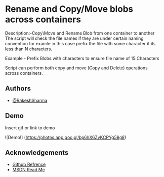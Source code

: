 
# Rename and Copy/Move blobs across containers #

Description:-Copy\Move and Rename Blob from one container to another
The script will check the file names if they are under certain naming convention for examle in this case prefix the file with some character if its less than N characters.

Example - Prefix Blobs with characters to ensure file name of 15 Characters

Script can perform both copy and move (Copy and Delete) operations across containers.



## Authors

- [@RakeshSharma](https://github.com/SharmaRakeshPFE)


## Demo

Insert gif or link to demo

![Demo!] (https://photos.app.goo.gl/bp6hX6ZyKCPYg58g8)

## Acknowledgements
 - [Github Refrence ](https://github.com/Azure-Samples/storage-blobs-dotnet-rename-blob)
 - [MSDN Read Me](https://docs.microsoft.com/en-us/powershell/module/azure.storage/start-azurestorageblobcopy?view=azurermps-6.13.0)

